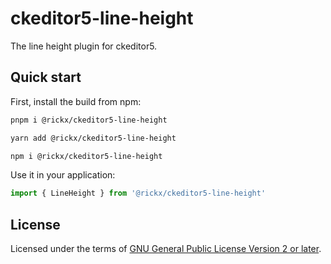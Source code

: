 # ckeditor5-line-height

The line height plugin for ckeditor5.

## Quick start

First, install the build from npm:

```bash
pnpm i @rickx/ckeditor5-line-height

yarn add @rickx/ckeditor5-line-height

npm i @rickx/ckeditor5-line-height
```

Use it in your application:

```js
import { LineHeight } from '@rickx/ckeditor5-line-height'
```

## License

Licensed under the terms of [GNU General Public License Version 2 or later](http://www.gnu.org/licenses/gpl.html).
